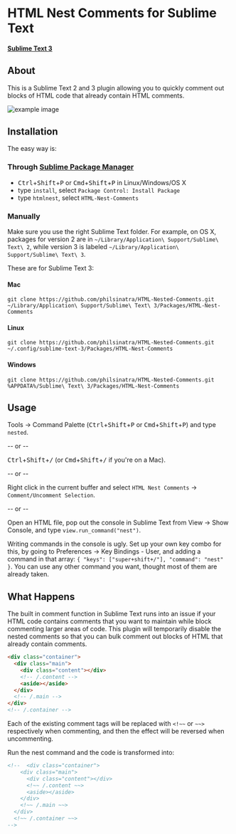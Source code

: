 # HTML Nest Comments for Sublime Text
#### [Sublime Text 3](http://www.sublimetext.com/3)

## About
This is a Sublime Text 2 and 3 plugin allowing you to quickly comment out blocks of HTML code that already contain HTML comments.

![example image](http://cdn.philsinatra.com/libraries/sublime-text/html-nested-comments/sublime-nested-comments.gif)

## Installation
The easy way is:

### Through [Sublime Package Manager](http://wbond.net/sublime_packages/package_control)

* <kbd>Ctrl</kbd>+<kbd>Shift</kbd>+<kbd>P</kbd> or <kbd>Cmd</kbd>+<kbd>Shift</kbd>+<kbd>P</kbd> in Linux/Windows/OS X
* type `install`, select `Package Control: Install Package`
* type `htmlnest`, select `HTML-Nest-Comments`

### Manually
Make sure you use the right Sublime Text folder. For example, on OS X, packages for version 2 are in `~/Library/Application\ Support/Sublime\ Text\ 2`, while version 3 is labeled `~/Library/Application\ Support/Sublime\ Text\ 3`.

These are for Sublime Text 3:

#### Mac
`git clone https://github.com/philsinatra/HTML-Nested-Comments.git ~/Library/Application\ Support/Sublime\ Text\ 3/Packages/HTML-Nest-Comments`

#### Linux
`git clone https://github.com/philsinatra/HTML-Nested-Comments.git ~/.config/sublime-text-3/Packages/HTML-Nest-Comments`

#### Windows
`git clone https://github.com/philsinatra/HTML-Nested-Comments.git %APPDATA%/Sublime\ Text\ 3/Packages/HTML-Nest-Comments`

## Usage
Tools -> Command Palette (<kbd>Ctrl</kbd>+<kbd>Shift</kbd>+<kbd>P</kbd> or <kbd>Cmd</kbd>+<kbd>Shift</kbd>+<kbd>P</kbd>) and type `nested`.

-- or --

<kbd>Ctrl</kbd>+<kbd>Shift</kbd>+<kbd>/</kbd> (or <kbd>Cmd</kbd>+<kbd>Shift</kbd>+<kbd>/</kbd> if you're on a Mac).

-- or --

Right click in the current buffer and select `HTML Nest Comments` -> `Comment/Uncomment Selection`.

-- or --

Open an HTML file, pop out the console in Sublime Text from View -> Show Console, and type `view.run_command("nest")`.

Writing commands in the console is ugly. Set up your own key combo for this, by going to Preferences -> Key Bindings - User, and adding a command in that array: `{ "keys": ["super+shift+/"], "command": "nest" }`. You can use any other command you want, thought most of them are already taken.

## What Happens
The built in comment function in Sublime Text runs into an issue if your HTML code contains comments that you want to maintain while block commenting larger areas of code. This plugin will temporarily disable the nested comments so that you can bulk comment out blocks of HTML that already contain comments.

```html
<div class="container">
  <div class="main">
    <div class="content"></div>
    <!-- /.content -->
    <aside></aside>
  </div>
  <!-- /.main -->
</div>
<!-- /.container -->
```

Each of the existing comment tags will be replaced with `<!~~` or `~~>` respectively when commenting, and then the effect will be reversed when uncommenting.

Run the nest command and the code is transformed into:

```html
<!--  <div class="container">
    <div class="main">
      <div class="content"></div>
      <!~~ /.content ~~>
      <aside></aside>
    </div>
    <!~~ /.main ~~>
  </div>
  <!~~ /.container ~~>
-->
```
